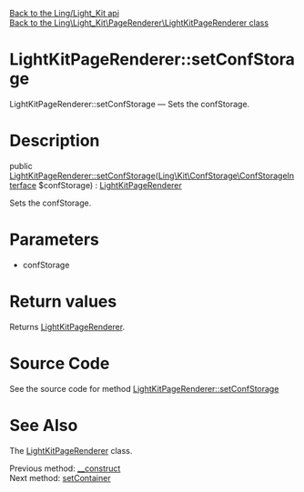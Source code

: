 [Back to the Ling/Light_Kit api](https://github.com/lingtalfi/Light_Kit/blob/master/doc/api/Ling/Light_Kit.md)<br>
[Back to the Ling\Light_Kit\PageRenderer\LightKitPageRenderer class](https://github.com/lingtalfi/Light_Kit/blob/master/doc/api/Ling/Light_Kit/PageRenderer/LightKitPageRenderer.md)


LightKitPageRenderer::setConfStorage
================



LightKitPageRenderer::setConfStorage — Sets the confStorage.




Description
================


public [LightKitPageRenderer::setConfStorage](https://github.com/lingtalfi/Light_Kit/blob/master/doc/api/Ling/Light_Kit/PageRenderer/LightKitPageRenderer/setConfStorage.md)([Ling\Kit\ConfStorage\ConfStorageInterface](https://github.com/lingtalfi/Kit/blob/master/doc/api/Ling/Kit/ConfStorage/ConfStorageInterface.md) $confStorage) : [LightKitPageRenderer](https://github.com/lingtalfi/Light_Kit/blob/master/doc/api/Ling/Light_Kit/PageRenderer/LightKitPageRenderer.md)




Sets the confStorage.




Parameters
================


- confStorage

    


Return values
================

Returns [LightKitPageRenderer](https://github.com/lingtalfi/Light_Kit/blob/master/doc/api/Ling/Light_Kit/PageRenderer/LightKitPageRenderer.md).








Source Code
===========
See the source code for method [LightKitPageRenderer::setConfStorage](https://github.com/lingtalfi/Light_Kit/blob/master/PageRenderer/LightKitPageRenderer.php#L75-L79)


See Also
================

The [LightKitPageRenderer](https://github.com/lingtalfi/Light_Kit/blob/master/doc/api/Ling/Light_Kit/PageRenderer/LightKitPageRenderer.md) class.

Previous method: [__construct](https://github.com/lingtalfi/Light_Kit/blob/master/doc/api/Ling/Light_Kit/PageRenderer/LightKitPageRenderer/__construct.md)<br>Next method: [setContainer](https://github.com/lingtalfi/Light_Kit/blob/master/doc/api/Ling/Light_Kit/PageRenderer/LightKitPageRenderer/setContainer.md)<br>

